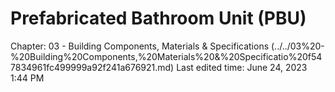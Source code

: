 # Prefabricated Bathroom Unit (PBU)

Chapter: 03 - Building Components, Materials & Specifications (../../03%20-%20Building%20Components,%20Materials%20&%20Specificatio%20f547834961fc499999a92f241a676921.md)
Last edited time: June 24, 2023 1:44 PM